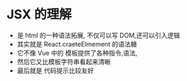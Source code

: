 # JSX 的理解

-   是 html 的一种语法拓展, 不仅可以写 DOM,还可以引入逻辑
-   其实就是 React.craeteElmement 的语法糖
-   它不像 Vue 中的 模板提供了各种指令,语法,
-   然后它又比模板字符串看起来清晰
-   最后就是 代码提示比较友好

